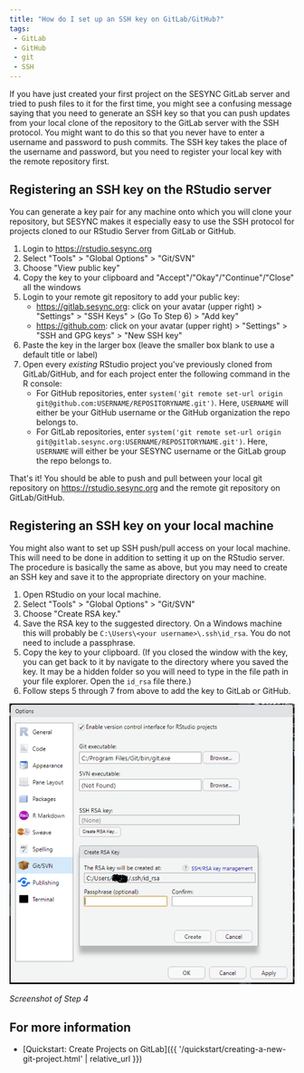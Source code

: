 ```yaml
---
title: "How do I set up an SSH key on GitLab/GitHub?"
tags:
 - GitLab
 - GitHub
 - git
 - SSH
---
```


If you have just created your first project on the SESYNC GitLab server and tried to push files to it for the first time, you might see a confusing message saying that you need to generate an SSH key so that you can push updates from your local clone of the repository to the GitLab server with the SSH protocol. You might want to do this so that you never have to enter a username and password to push commits. The SSH key takes the place of the username and password, but you need to register your local key with the remote repository first. 

## Registering an SSH key on the RStudio server

You can generate a key pair for any machine onto which you will clone your repository, but SESYNC makes it especially easy to use the SSH protocol for projects cloned to our RStudio Server from GitLab or GitHub.

1.  Login to <https://rstudio.sesync.org>
2.  Select "Tools" > "Global Options" > "Git/SVN"
3.  Choose "View public key"
4.  Copy the key to your clipboard and
    "Accept"/"Okay"/"Continue"/"Close" all the windows
5.  Login to your remote git repository to add your public key:
    -   <https://gitlab.sesync.org>: click on your avatar (upper
        right) > "Settings" > "SSH Keys" > (Go To Step 6) >
        "Add key"
    -   <https://github.com>: click on your avatar (upper right) >
        "Settings" > "SSH and GPG keys" > "New SSH key"
6.  Paste the key in the larger box (leave the smaller box blank to use a default title or label)
7.  Open every *existing* RStudio project you've previously cloned from GitLab/GitHub, and for each project enter the following command in the R console:
    - For GitHub repositories, enter `system('git remote set-url origin git@github.com:USERNAME/REPOSITORYNAME.git')`. Here, `USERNAME` will either be your GitHub username or the GitHub organization the repo belongs to.
    - For GitLab repositories, enter `system('git remote set-url origin git@gitlab.sesync.org:USERNAME/REPOSITORYNAME.git')`. Here, `USERNAME` will either be your SESYNC username or the GitLab group the repo belongs to.

That's it! You should be able to push and pull between your local git
repository on <https://rstudio.sesync.org> and the remote git repository on GitLab/GitHub. 

## Registering an SSH key on your local machine

You might also want to set up SSH push/pull access on your local machine. This will need to be done in addition to setting it up on the RStudio server. The procedure is basically the same as above, but you may need to create an SSH key and save it to the appropriate directory on your machine.

1. Open RStudio on your local machine.
2. Select "Tools" > "Global Options" > "Git/SVN"
3. Choose "Create RSA key."
4. Save the RSA key to the suggested directory. On a Windows machine this will probably be `C:\Users\<your username>\.ssh\id_rsa`. You do not need to include a passphrase.
5. Copy the key to your clipboard. (If you closed the window with the key, you can get back to it by navigate to the directory where you saved the key. It may be a hidden folder so you will need to type in the file path in your file explorer. Open the `id_rsa` file there.)
6. Follow steps 5 through 7 from above to add the key to GitLab or GitHub.

![](/assets/images/rsakeyscreenshot.PNG)

*Screenshot of Step 4*

## For more information

- [Quickstart: Create Projects on GitLab]({{ '/quickstart/creating-a-new-git-project.html' | relative_url }}) 
